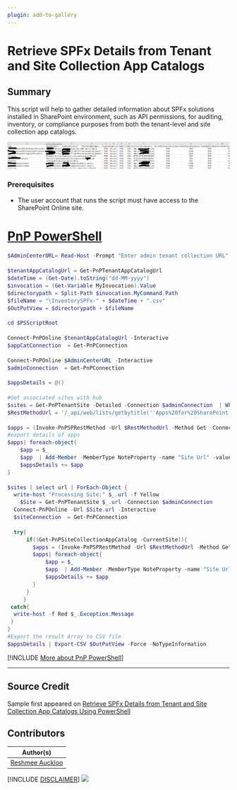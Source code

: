 ```yaml
---
plugin: add-to-gallery
---
```


# Retrieve SPFx Details from Tenant and Site Collection App Catalogs

## Summary

This script will help to gather detailed information about SPFx solutions installed in SharePoint environment, such as API permissions, for auditing, inventory, or compliance purposes from both the tenant-level and site collection app catalogs.

![Example Screenshot](assets/preview.png)

### Prerequisites

- The user account that runs the script must have access to the SharePoint Online site.

# [PnP PowerShell](#tab/pnpps)

```powershell
$AdminCenterURL= Read-Host -Prompt "Enter admin tenant collection URL";

$tenantAppCatalogUrl = Get-PnPTenantAppCatalogUrl
$dateTime = (Get-Date).toString("dd-MM-yyyy")
$invocation = (Get-Variable MyInvocation).Value
$directorypath = Split-Path $invocation.MyCommand.Path
$fileName = "\InventorySPFx-" + $dateTime + ".csv"
$OutPutView = $directorypath + $fileName
 
cd $PSScriptRoot
 
Connect-PnPOnline $tenantAppCatalogUrl -Interactive
$appCatConnection  = Get-PnPConnection
 
Connect-PnPOnline $AdminCenterURL -Interactive
$adminConnection  = Get-PnPConnection
 
$appsDetails = @()
 
#Get associated sites with hub
$sites = Get-PnPTenantSite -Detailed -Connection $adminConnection  | Where-Object -Property Template -NotIn ("PWA#0","SRCHCEN#0", "REDIRECTSITE#0", "SPSMSITEHOST#0", "APPCATALOG#0", "POINTPUBLISHINGHUB#0", "POINTPUBLISHINGTOPIC#0","EDISC#0", "STS#-1") 
$RestMethodUrl = '/_api/web/lists/getbytitle(''Apps%20for%20SharePoint'')/items?$select=Title,LinkFilename,SkipFeatureDeployment,ContainsTeamsManifest,ContainsVivaManifest,SupportsTeamsTabs,WebApiPermissionScopesNote,ContainsTenantWideExtension,IsolatedDomain,PackageDefaultSkipFeatureDeployment,IsClientSideSolutionCurrentVersionDeployed,ExternalContentDomains,IsClientSideSolutionDeployed,IsClientSideSolution,AppPackageErrorMessage,IsValidAppPackage,SharePointAppCategory,AppDescription,AppShortDescription'

$apps = (Invoke-PnPSPRestMethod -Url $RestMethodUrl -Method Get -Connection $appCatConnection).Value
#export details of apps
$apps| foreach-object{
    $app = $_
    $app  | Add-Member -MemberType NoteProperty -name "Site Url" -value $tenantAppCatalogUrl
    $appsDetails += $app
}

$sites | select url | ForEach-Object {
  write-host "Processing Site:" $_.url -f Yellow
    $Site = Get-PnPTenantSite $_.url -Connection $adminConnection
  Connect-PnPOnline -Url $Site.url -Interactive
  $siteConnection  = Get-PnPConnection   

  try{
      if((Get-PnPSiteCollectionAppCatalog -CurrentSite)){
        $apps = (Invoke-PnPSPRestMethod -Url $RestMethodUrl -Method Get -Connection $siteConnection).Value
        $apps| foreach-object{
            $app = $_
            $app  | Add-Member -MemberType NoteProperty -name "Site Url" -value $Site.url
            $appsDetails += $app
        }
      }
     }
 catch{
  write-host -f Red $_.Exception.Message
 }
}
#Export the result Array to CSV file
$appsDetails | Export-CSV $OutPutView -Force -NoTypeInformation
```

[!INCLUDE [More about PnP PowerShell](../../docfx/includes/MORE-PNPPS.md)]

***

## Source Credit

Sample first appeared on [Retrieve SPFx Details from Tenant and Site Collection App Catalogs Using PowerShell](https://reshmeeauckloo.com/posts/powershell-get-spfx-details-tenant-sitecollection-appcatalog/)

## Contributors

| Author(s) |
|-----------|
| [Reshmee Auckloo](https://github.com/reshmee011) |


[!INCLUDE [DISCLAIMER](../../docfx/includes/DISCLAIMER.md)]
<img src="https://m365-visitor-stats.azurewebsites.net/script-samples/scripts/spo-get-details-spfx-packages-tenant-sitecollection-appcatalog" aria-hidden="true" />
